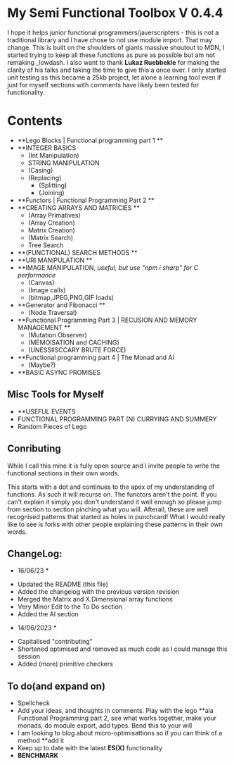# My Semi Functional Toolbox V 0.4.4
I hope it helps junior functional programmers/javerscripters - this is not a traditional library and I have chose to not use module import. That may change.
This is built on the shoulders of giants massive shoutout to MDN, I started trying to keep all these functions as pure as possible but am not remaking _lowdash.
 I also want to thank **Lukaz Ruebbekle** for making the clarity of his talks and taking the time to give this a once over. I only started unit testing as this became a 25kb project, let alone a learning tool even if just for myself 
sections with comments have likely been tested for functionality.
# Contents
- **Lego Blocks | Functional programming part 1 **
- **INTEGER BASICS
  - (Int Manipulation)
  - STRING MANIPULATION
  - (Casing)
  - (Replacing)
    - (Splitting)
    - (Joining)
 - **Functors | Functional Programming Part 2 **
 - **CREATING ARRAYS AND MATRICIES **
    - (Array Primatives)
    - (Array Creation)
    - Matrix Creation)
    - (Matrix Search)
    - Tree Search
  - **(FUNCTIONAL) SEARCH METHODS **
  - **URI MANIPULATION **
 - **IMAGE MANIPULATION, *useful, but use "npm i sharp" for C performance*
   - (Canvas)
   - (Image calls)
   - (bitmap,JPEG,PNG,GIF loads)
 - **Generator and Fibonacci **
   - (Node Traversal)
 - **Functional Programming Part 3 | RECUSION AND MEMORY MANAGEMENT **
   - (Mutation Observer)
   - (MEMOISATION and CACHING)
   - (UNESSIISCCARY BRUTE FORCE)
- **Functional programming part 4 | The Monad and AI
   - (Maybe?)
- **BASIC ASYNC PROMISES

## Misc Tools for Myself

- **USEFUL EVENTS
- FUNCTIONAL PROGRAMMING PART (N) CURRYING AND SUMMERY
- Random Pieces of Lego

## Conributing
While I call this mine it is fully open source and I invite people to write the functional sections in their own words.

This starts with a dot and continues to the apex of my understanding of functions. As such it will recurse on. The functors aren't the point.
If you can't explain it simply you don't understand it well enough so please jump from section to section pinching what you will. Afterall, 
these are well recognised patterns that started as holes in punchcard! What I would really like to see is forks with other people explaining
these patterns in their own words.

## ChangeLog: 

* 16/06/23 *

- Updated the README (this file)
- Added the changelog with the previous version revision 
- Merged the Matrix and X.Dimensional array functions
- Very Minor Edit to the To Do section
- Added the AI section

* 14/06/2023 *

- Capitalised "contributing"
- Shortened optimised and removed as much code as I could manage this session
- Added (more) primitive checkers

## To do(and expand on)
- Spellcheck 
- Add your ideas, and thoughts in comments. Play with the lego **ala Functional Programming part 2, see what works together, make your monads, do module export, add types. Bend this to your will
- I am looking to blog about micro-optimisattions so if you can think of a method **add it
- Keep up to date with the latest **ES(X)** functionality
- **BENCHMARK**
